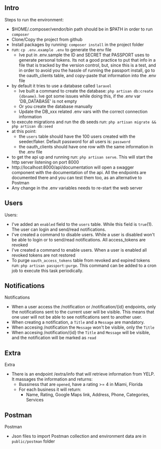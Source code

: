 ## Intro
Steps to run the environment:
- $HOME/.composer/vendor/bin path should be in $PATH in order to run `composer`
- Clone/Copy the project from github
- Install packages by running: `composer install` in the project folder
- run: `cp .env.example .env` to generate the env file
    - Ive put in .env.sample the ID and SECRET that PASSPORT uses to generate personal tokens. Its not a good practice to put that info in a file that is tracked by the version control, but, since this is a test, and in order to avoid you the hassle of running the passport install, go to the oauth_clients table, and copy-paste that information into the .env file
- by default it tries to use a database called `laravel`
    - Ive built a command to create the database: `php artisan db:create {dbname}`. Ive got some issues while doing this, if the .env var 'DB_DATABASE' is not empty
    - Or you create the database manually
    - Update the DB_xxx related .env vars with the correct connection information
- to execute migrations and run the db seeds run: `php artisan migrate && php artisan db:seed`
- at this point:
    - the `users` table should have the 100 users created with the seeder/faker. Default password for all users is: `password`
    - the oauth_clients should have one row with the same information in the .env file
- to get the api up and running run: `php artisan serve`. This will start the http server listening on port 8000
- http://localhost:8000/api/documentation will open a swagger component with the documentation of the api. All the endpoints are documented there and you can test them too, as an alternative to Postman
- Any change in the .env variables needs to re-start the web server

## Users

Users:
- I've added an `enabled` field to the `users` table. While this field is `true`(1). The user can login and send/read notifications.
- I've created a command to disable users. While a user is disabled won't be able to login or to send/read notifications. All access_tokens are revoked
- I've created a command to enable users. When a user is enabled all revoked tokens are not restored
- To purge `oauth_access_tokens` table from revoked and expired tokens run: `php artisan passport:purge`. This command can be added to a cron job to execute this task periodically.

## Notifications

Notifications
- When a user access the /notification or /notification/{id} endpoints, only the notifications sent to the current user will be visible. This means that one user will not be able to see notifications sent to another user.
- When creating a notification, a `Title` and a `Message` are mandatory.
- When accesing /notification the `Message` won't be visible, only the `Title`
- When accesing /notification/{id} the `Title` and `Message` will be visible, and the notification will be marked as `read`

## Extra

Extra
- There is an endpoint /extra/info that will retrieve information from YELP. It massages the information and returns:
    - Bussiness that are `opened`, have a rating >= 4 in Miami, Florida
    - For each business it will return:
        - Name, Rating, Google Maps link, Address, Phone, Categories, Services

## Postman

Postman
- Json files to import Postman collection and environment data are in `public/postman` folder